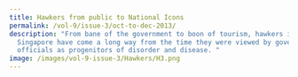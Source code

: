 ```yaml
---
title: Hawkers from public to National Icons
permalink: /vol-9/issue-3/oct-to-dec-2013/
description: "From bane of the government to boon of tourism, hawkers in
  Singapore have come a long way from the time they were viewed by government
  officials as progenitors of disorder and disease. "
image: /images/vol-9-issue-3/Hawkers/H3.png
---
```

